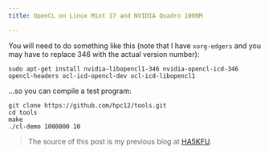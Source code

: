 ```yaml
---
title: OpenCL on Linux Mint 17 and NVIDIA Quadro 1000M

---
```

You will need to do something like this (note that I have `xorg-edgers` and you may have to replace 346 with the actual version number):

	sudo apt-get install nvidia-libopencl1-346 nvidia-opencl-icd-346 opencl-headers ocl-icd-opencl-dev ocl-icd-libopencl1

...so you can compile a test program:

	git clone https://github.com/hpc12/tools.git
	cd tools
	make
	./cl-demo 1000000 10

> The source of this post is my previous blog at [HA5KFU](http://ha5kfu.sch.bme.hu).

